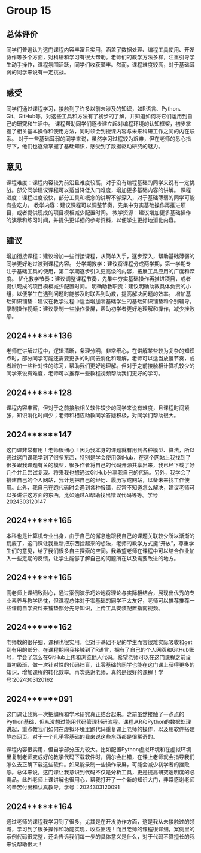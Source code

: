# Group 15


## 总体评价

同学们普遍认为这门课程内容丰富且实用，涵盖了数据处理、编程工具使用、开发协作等多个方面，对科研和学习有很大帮助。老师们的教学方法多样，注重引导学生动手操作，课程氛围活跃，同学们收获颇丰。然而，课程难度较高，对于基础薄弱的同学来说有一定挑战。

## 感受

同学们通过课程学习，接触到了许多以前未涉及的知识，如R语言、Python、Git、GitHub等，对这些工具和方法有了初步的了解，并知道如何将它们运用到自己的研究和生活中。
课程帮助同学们逐步建立起对编程环境的认知框架，初步掌握了相关基本操作和使用方法，同时领会到授课内容与未来科研工作之间的内在联系。
对于一些基础薄弱的同学来说，虽然学习过程较为艰难，但在老师的悉心指导下，他们也逐渐掌握了基础知识，感受到了数据驱动研究的魅力。

## 意见

课程难度：课程内容较为前沿且难度较高，对于没有编程基础的同学来说有一定挑战。部分同学建议课程可以适当降低入门难度，增加更多基础内容的讲解。
课程进度：课程进度较快，部分工具和概念的讲解不够深入，对于基础薄弱的同学可能有些吃力。
教学内容：建议课程可以调整节奏，先集中夯实基础操作再推进项目，或者提供现成的项目模板减少配置时间。
教学资源：建议增加更多基础操作的演示和练习时间，并提供更详细的参考资料，以便学生更好地消化内容。

## 建议

增加衔接课程：建议增加一些衔接课程，从简单入手，逐步深入，帮助基础薄弱的同学更好地过渡到课程内容。
分学期教学：建议将课程分成两学期，第一学期专注于基础工具的使用，第二学期逐步引入更高级的内容，拓展工具应用的广度和深度。
优化教学节奏：建议调整课程节奏，先集中夯实基础操作再推进项目，或者提供现成的项目模板减少配置时间。
明确助教职责：建议明确助教具体负责的小组，以便学生在遇到问题时能够及时联系到助教，提高解决问题的效率。
增加基础知识铺垫：建议在教学过程中适当增加零基础学生的基础知识铺垫和个别辅导。
录制操作视频：建议录制一些操作录屏，帮助初学者更好地理解和操作，减少挫败感。

## 2024******136

老师在讲解过程中，逻辑清晰，条理分明，非常细心，在讲解某些较为复杂的知识点时，部分同学可能还需要更多的时间去消化和理解，老师可以适当放慢节奏，或者增加一些针对性的练习，帮助我们更好地理解。但对于之前接触相计算机较少的同学来说有难度，老师可以推荐一些教程视频帮助我们更好的学习。


## 2024******128

课程内容丰富，但对于之前接触相关软件较少的同学来说有难度，且课程时间紧张，知识消化时间少；老师和相应助教同学答疑积极，对同学们帮助很大。

## 2024******147

这门课非常有用！老师很细心！因为我本身的课题就有用到各种模型、算法，所以通过这门课我学到了很多东西，特别是学会使用GitHub，在这个网站上我找到了很多跟我课题有关的模型，很多作者将自己的代码开源共享出来，我已经下载了好几个并且尝试复现。将来我也想通过GitHub分享我自己的代码。另外，我学会了搭建自己的个人网站，我计划把自己的经历、履历写成网站，以备未来找工作使用。此外，我自己在跑代码时会遇到各种报错，经常不知道怎么解决，建议老师可以多讲讲这方面的东西，比如通过AI帮助找出错误代码等等。学号2024303120147

## 2024******165

本科也是计算机专业出身，由于自己的懈怠也跟我自己的课题关联较少所以渐渐的荒废了，这门课让我重新把东西捡起来的想法，老师的教学方式挺“开放”，尊重学生们的意见，给了我们很多自主探索的空间。我希望老师在课程中可以结合作业加入一些定期的反馈，让学生能够了解自己的问题所在以及需要改进的地方。

## 2024******165

高老师上课细致耐心，通过案例演示巧妙地将理论与实际相结合，展现出优秀的专业素养与教学热忱，但课程总体对于零基础的同学不太友好，老师可以推荐推荐一些课前自学资料来铺垫部分先导知识，上传工具安装配置指南视频。

## 2024******162

老师教的很仔细，课程也很实用，但对于基础不足的学生而言很难实际吸收和get到有用的部分。在课程期间我接触到了R语言，拥有了自己的个人网页和GitHub账号，学会了怎么在GitHub上传和浏览他人代码。希望老师可以在这门课程之前设置初级班，做一次针对性的代码扫盲，让零基础的同学也能在这门课上获得更多的知识，增加课程的转化效率。再次感谢老师，真的是很好的课程！学号:2024303120162

##  2024******091

这门课让我第一次把编程和学术研究真正结合起来。之前虽然接触了一点点的Python基础，但从没想过能用代码管理科研流程。课程从R和Python的数据处理讲起，重点教我们如何在虚拟环境里跑代码重复课上老师的操作，以及用软件搭建静态网页。对于一个几乎零基础的我来说这些东西都是很稀奇的。

课程内容很实用，但自学部分压力较大。比如配置Python虚拟环境和在虚拟环境里复制老师变成好的教学代码下载软件时，偶尔会出错，在课上老师就会指导我们怎么去正确下载这些软件。如果能录制一些操作录屏，可能会减少初学者的挫败感。总体来说，这门课让我意识到代码不仅是分析工具，更是提高研究透明度的必需品。此外老师上课讲解也很用心，帮我打开了一个新的知识大门，非常感谢老师的辛苦付出和认真教导。学号：2024303120091

## 2024******164

通过老师的课程我学习到了很多，尤其是在开发协作方面，这是我从未接触过的领域，学习到了很多操作和功能实现，收益匪浅！而且老师的课程很详细，案例里的示例代码很完整，还会告诉我们每一步的具体意义是什么，对于代码不算擅长的我来说帮助很大！
